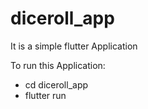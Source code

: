 # diceroll_app

It is a simple flutter Application

To run this Application:
  - cd diceroll_app
  - flutter run
